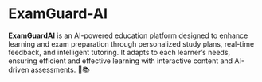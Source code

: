 # ExamGuard-AI
**ExamGuardAI** is an AI-powered education platform designed to enhance learning and exam preparation through personalized study plans, real-time feedback, and intelligent tutoring. It adapts to each learner’s needs, ensuring efficient and effective learning with interactive content and AI-driven assessments. 🚀📚
